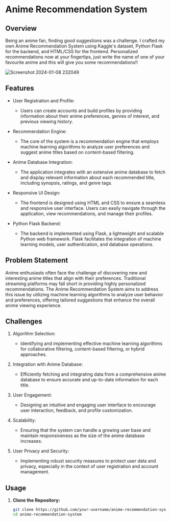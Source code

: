 # Anime Recommendation System

## Overview

Being an anime fan, finding good suggestions was a challenge. I crafted my own Anime Recommendation System using Kaggle's dataset, Python Flask for the backend, and HTML/CSS for the frontend. Personalized recommendations now at your fingertips, just write the name of one of your favourite anime and this will give you some recommendations!!

![Screenshot 2024-01-08 232049](https://github.com/RajShreyanshu28/AnimeRec/assets/155971459/93ca1ee0-9fc6-4dc6-8da5-da868ef06291)

## Features

- User Registration and Profile:
  - Users can create accounts and build profiles by providing information about their anime preferences, genres of interest, and previous viewing history.

- Recommendation Engine:
  - The core of the system is a recommendation engine that employs machine learning algorithms to analyze user preferences and suggest anime titles based on content-based filtering.

- Anime Database Integration:
  - The application integrates with an extensive anime database to fetch and display relevant information about each recommended title, including synopsis, ratings, and genre tags.

- Responsive UI Design:
  - The frontend is designed using HTML and CSS to ensure a seamless and responsive user interface. Users can easily navigate through the application, view recommendations, and manage their profiles.

- Python Flask Backend:
  - The backend is implemented using Flask, a lightweight and scalable Python web framework. Flask facilitates the integration of machine learning models, user authentication, and database operations.

## Problem Statement

Anime enthusiasts often face the challenge of discovering new and interesting anime titles that align with their preferences. Traditional streaming platforms may fall short in providing highly personalized recommendations. The Anime Recommendation System aims to address this issue by utilizing machine learning algorithms to analyze user behavior and preferences, offering tailored suggestions that enhance the overall anime viewing experience.

## Challenges

1. Algorithm Selection:
   - Identifying and implementing effective machine learning algorithms for collaborative filtering, content-based filtering, or hybrid approaches.

2. Integration with Anime Database:
   - Efficiently fetching and integrating data from a comprehensive anime database to ensure accurate and up-to-date information for each title.

3. User Engagement:
   - Designing an intuitive and engaging user interface to encourage user interaction, feedback, and profile customization.

4. Scalability:
   - Ensuring that the system can handle a growing user base and maintain responsiveness as the size of the anime database increases.

5. User Privacy and Security:
   - Implementing robust security measures to protect user data and privacy, especially in the context of user registration and account management.

## Usage

1. **Clone the Repository:**
   ```bash
   git clone https://github.com/your-username/anime-recommendation-system.git
   cd anime-recommendation-system
